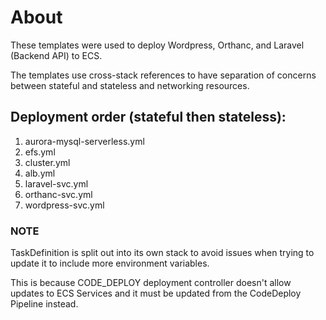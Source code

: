 # About
These templates were used to deploy Wordpress, Orthanc, and Laravel (Backend API) to ECS.

The templates use cross-stack references to have separation of concerns between stateful and stateless and networking resources.


## Deployment order (stateful then stateless):
1. aurora-mysql-serverless.yml
2. efs.yml
3. cluster.yml
4. alb.yml
5. laravel-svc.yml
6. orthanc-svc.yml
7. wordpress-svc.yml

### NOTE
TaskDefinition is split out into its own stack to avoid issues when trying to update it to include more environment variables.

This is because CODE_DEPLOY deployment controller doesn't allow updates to ECS Services and it must be updated from the CodeDeploy Pipeline instead.
